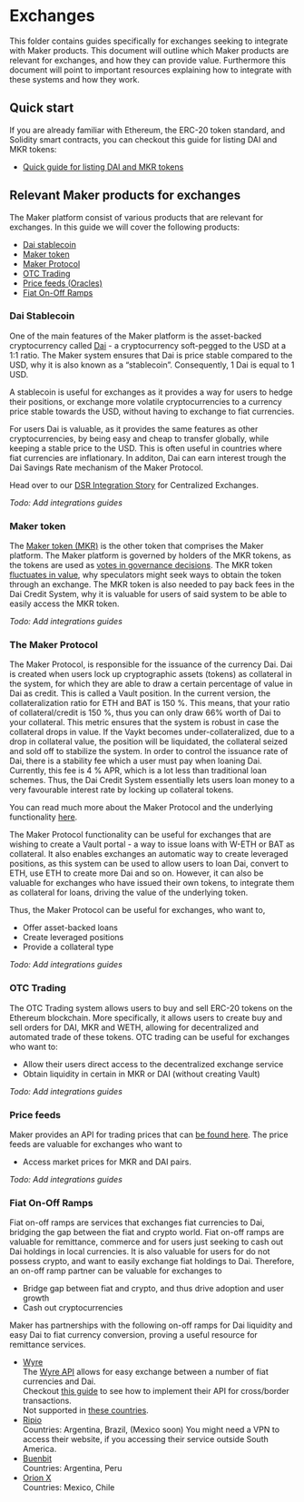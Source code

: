 
# Exchanges
This folder contains guides specifically for exchanges seeking to integrate with Maker products.
This document will outline which Maker products are relevant for exchanges, and how they can provide value. Furthermore this document will point to important resources explaining how to integrate with these systems and how they work.

## Quick start
If you are already familiar with Ethereum, the ERC-20 token standard, and Solidity smart contracts, you can checkout this guide for listing DAI and MKR tokens:

* [Quick guide for listing DAI and MKR tokens](/exchanges/exchanges-guide-01/exchanges-guide-01.md)

## Relevant Maker products for exchanges
The Maker platform consist of various products that are relevant for exchanges. In this guide we will cover the following products:
-   [Dai stablecoin](#dai-stablecoin)   
-   [Maker token](#maker-token)
-   [Maker Protocol](#dai-credit-system)
-   [OTC Trading](#otc-trading)  
-   [Price feeds (Oracles)](#price-feeds)    
-   [Fiat On-Off Ramps](#fiat-on-off-ramps)

### Dai Stablecoin
One of the main features of the Maker platform is the asset-backed cryptocurrency called [Dai](https://makerdao.com/) - a cryptocurrency soft-pegged to the USD at a 1:1 ratio. The Maker system ensures that Dai is price stable compared to the USD, why it is also known as a “stablecoin”. Consequently, 1 Dai is equal to 1 USD.

A stablecoin is useful for exchanges as it provides a way for users to hedge their positions, or exchange more volatile cryptocurrencies to a currency price stable towards the USD, without having to exchange to fiat currencies.

For users Dai is valuable, as it provides the same features as other cryptocurrencies, by being easy and cheap to transfer globally, while keeping a stable price to the USD. This is often useful in countries where fiat currencies are inflationary. In additon, Dai can earn interest trough the Dai Savings Rate mechanism of the Maker Protocol. 

Head over to our [DSR Integration Story](https://github.com/makerdao/developerguides/tree/master/dai/dsr-integration-guide/dsr-integration-guide-01.md#centralized-exchange) for Centralized Exchanges.

*Todo: Add integrations guides*

### Maker token
The [Maker token (MKR)](https://makerdao.com/en/whitepaper/#mkr-token-governance) is the other token that comprises the Maker platform. The Maker platform is governed by holders of the MKR tokens, as the tokens are used as [votes in governance decisions](https://vote.makerdao.com/). The MKR token [fluctuates in value](https://coinmarketcap.com/currencies/maker/), why speculators might seek ways to obtain the token through an exchange. The MKR token is also needed to pay back fees in the Dai Credit System, why it is valuable for users of said system to be able to easily access the MKR token.

*Todo: Add integrations guides*

### The Maker Protocol
The Maker Protocol, is responsible for the issuance of the currency Dai. Dai is created when users lock up cryptographic assets (tokens) as collateral in the system, for which they are able to draw a certain percentage of value in Dai as credit. This is called a Vault position. In the current version, the collateralization ratio for ETH and BAT is 150 %. This means, that your ratio of collateral/credit is 150 %, thus you can only draw 66% worth of Dai to your collateral. This metric ensures that the system is robust in case the collateral drops in value. If the Vaykt becomes under-collateralized, due to a drop in collateral value, the position will be liquidated, the collateral seized and sold off to stabilize the system. In order to control the issuance rate of Dai, there is a stability fee which a user must pay when loaning Dai. Currently, this fee is 4 % APR, which is a lot less than traditional loan schemes. Thus, the Dai Credit System essentially lets users loan money to a very favourable interest rate by locking up collateral tokens.

You can read much more about the Maker Protocol and the underlying functionality [here](http://makerdao.com/whitepaper).

The Maker Protocol functionality can be useful for exchanges that are wishing to create a Vault portal - a way to issue loans with W-ETH or BAT as collateral. It also enables exchanges an automatic way to create leveraged positions, as this system can be used to allow users to loan Dai, convert to ETH, use ETH to create more Dai and so on. However, it can also be valuable for exchanges who have issued their own tokens, to integrate them as collateral for loans, driving the value of the underlying token.

Thus, the Maker Protocol can be useful for exchanges, who want to,
-   Offer asset-backed loans   
-   Create leveraged positions
-   Provide a collateral type

*Todo: Add integrations guides*

### OTC Trading
The OTC Trading system allows users to buy and sell ERC-20 tokens on the Ethereum blockchain. More specifically, it allows users to create buy and sell orders for DAI, MKR and WETH, allowing for decentralized and automated trade of these tokens. OTC trading can be useful for exchanges who want to:
-   Allow their users direct access to the decentralized exchange service   
-   Obtain liquidity in certain in MKR or DAI (without creating Vault)  

*Todo: Add integrations guides*

### Price feeds
Maker provides an API for trading prices that can [be found here](https://developer.makerdao.com/oasis/api/1/).
The price feeds are valuable for exchanges who want to
-   Access market prices for MKR and DAI pairs.

*Todo: Add integrations guides*

### Fiat On-Off Ramps
Fiat on-off ramps are services that exchanges fiat currencies to Dai, bridging the gap between the fiat and crypto world. Fiat on-off ramps are valuable for remittance, commerce and for users just seeking to cash out Dai holdings in local currencies. It is also valuable for users for do not possess crypto, and want to easily exchange fiat holdings to Dai. Therefore, an on-off ramp partner can be valuable for exchanges to
-   Bridge gap between fiat and crypto, and thus drive adoption and user growth
-   Cash out cryptocurrencies

Maker has partnerships with the following on-off ramps for Dai liquidity and easy Dai to fiat currency conversion, proving a useful resource for remittance services.
* [Wyre](https://www.sendwyre.com/)\
The [Wyre API](https://www.sendwyre.com/docs/) allows for easy exchange between a number of fiat currencies and Dai.\
Checkout [this guide](/partners/wyre/wyre-guide-01/wyre-guide-01.md) to see how to implement their API for cross/border transactions.\
Not supported in [these countries](https://support.sendwyre.com/security/non-operational-states-in-us-and-countries).
* [Ripio](https://www.ripio.com/en/)\
Countries: Argentina, Brazil, (Mexico soon)
You might need a VPN to access their website, if you accessing their service outside South America.
* [Buenbit](https://www.buenbit.com/)\
Countries: Argentina, Peru
* [Orion X](https://orionx.com/)\
Countries: Mexico, Chile
